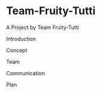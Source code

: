 # Team-Fruity-Tutti

A Project by Team Fruity-Tutti

Introduction

Concept

Team

Communication


Plan
